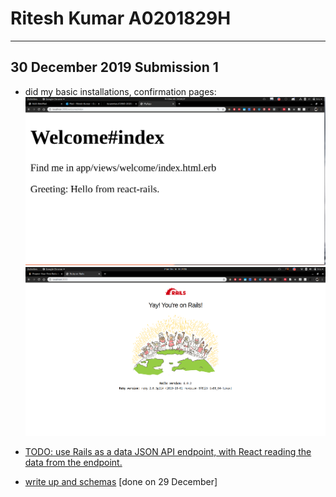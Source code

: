 # Ritesh Kumar A0201829H

---

## 30 December 2019 Submission 1

- did my basic installations, confirmation pages:
  ![react_hello_world](/submission_1/hello_world_react.png)
  ![rails_intro_page](/submission_1/odin_rails_install.png)

- [TODO: use Rails as a data JSON API endpoint, with React reading the data from the endpoint.](https://dev.to/able/building-and-consuming-a-json-api-with-rails-and-react-42p6)

- [write up and schemas](Submission_1_&#32;A0201829H.pdf) [done on 29 December]


